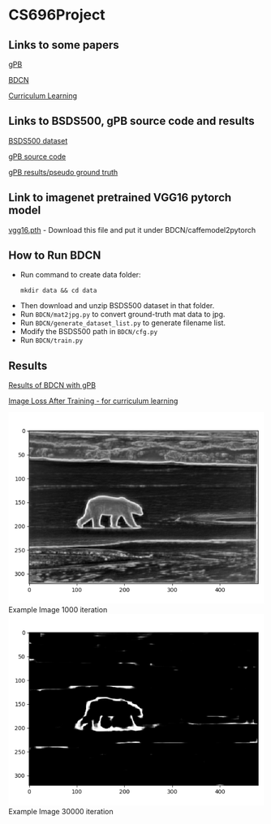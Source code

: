 # CS696Project
## Links to some papers
[gPB](https://www2.eecs.berkeley.edu/Research/Projects/CS/vision/grouping/papers/amfm_pami2010.pdf)

[BDCN](https://arxiv.org/pdf/1902.10903.pdf)

[Curriculum Learning](https://ronan.collobert.com/pub/matos/2009_curriculum_icml.pdf)

## Links to BSDS500, gPB source code and results
[BSDS500 dataset](http://www.eecs.berkeley.edu/Research/Projects/CS/vision/grouping/BSR/BSR_bsds500.tgz)

[gPB source code](https://www2.eecs.berkeley.edu/Research/Projects/CS/vision/grouping/resources.html#algorithms)

[gPB results/pseudo ground truth](https://drive.google.com/open?id=1uV1Bhi2i8OJWjXWWKSd6AIuFvQrTKRNS)

## Link to imagenet pretrained VGG16 pytorch model
[vgg16.pth](https://drive.google.com/open?id=1Nc8HSI1GQ-jzcvbFMqnfKRKMgyOM6xaN) - Download this file and put it under BDCN/caffemodel2pytorch

## How to Run BDCN
- Run command to create data folder:
  ```
  mkdir data && cd data
  ```
- Then download and unzip BSDS500 dataset in that folder.
- Run ```BDCN/mat2jpg.py``` to convert ground-truth mat data to jpg.
- Run ```BDCN/generate_dataset_list.py``` to generate filename list.
- Modify the BSDS500 path in ```BDCN/cfg.py```
- Run ```BDCN/train.py```
## Results
[Results of BDCN with gPB](https://drive.google.com/open?id=11xS31wRNt9fm89NwMF1x4IKAWv8KVFvl)

[Image Loss After Training - for curriculum learning](https://drive.google.com/open?id=1a8GOQf6F71cIqe_V05m1M0-kKPI9lOZ8)

![Example Image 1000 iteration](BDCN/results/test_example/bdcn_1000.png)
Example Image 1000 iteration
![Example Image 30000 iteration](BDCN/results/test_example/bdcn_30000.png)
Example Image 30000 iteration
